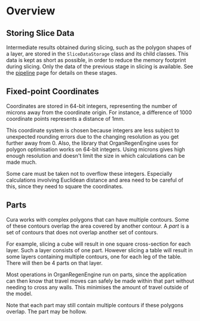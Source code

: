 Overview
========

Storing Slice Data
----
Intermediate results obtained during slicing, such as the polygon shapes of a layer, are stored in the `SliceDataStorage` class and its child classes. This data is kept as short as possible, in order to reduce the memory footprint during slicing. Only the data of the previous stage in slicing is available. See the [pipeline](pipeline.md) page for details on these stages.

Fixed-point Coordinates
----
Coordinates are stored in 64-bit integers, representing the number of microns away from the coordinate origin. For instance, a difference of 1000 coordinate points represents a distance of 1mm.

This coordinate system is chosen because integers are less subject to unexpected rounding errors due to the changing resolution as you get further away from 0. Also, the library that OrganRegenEngine uses for polygon optimisation works on 64-bit integers. Using microns gives high enough resolution and doesn't limit the size in which calculations can be made much.

Some care must be taken not to overflow these integers. Especially calculations involving Euclidean distance and area need to be careful of this, since they need to square the coordinates.

Parts
-----
Cura works with complex polygons that can have multiple contours. Some of these contours overlap the area covered by another contour. A *part* is a set of contours that does not overlap another set of contours.

For example, slicing a cube will result in one square cross-section for each layer. Such a layer consists of one part. However slicing a table will result in some layers containing multiple contours, one for each leg of the table. There will then be 4 parts on that layer.

Most operations in OrganRegenEngine run on parts, since the application can then know that travel moves can safely be made within that part without needing to cross any walls. This minimises the amount of travel outside of the model.

Note that each part may still contain multiple contours if these polygons overlap. The part may be hollow.